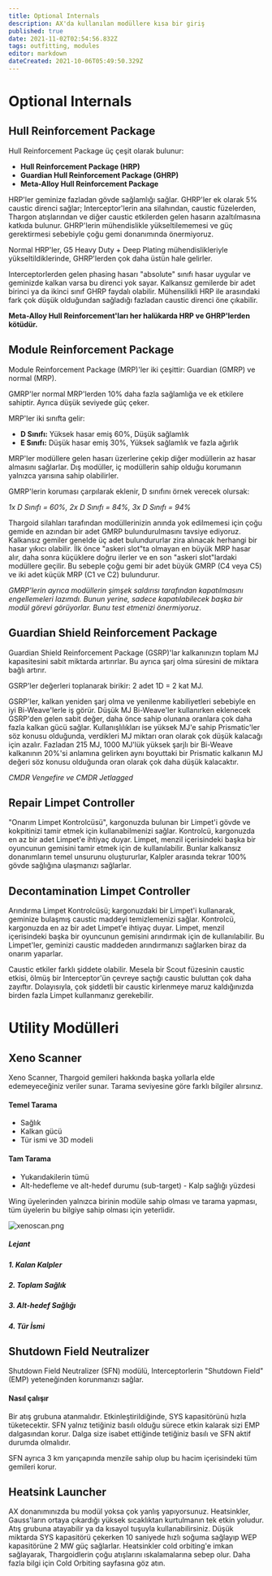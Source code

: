 ```yaml
---
title: Optional Internals
description: AX'da kullanılan modüllere kısa bir giriş
published: true
date: 2021-11-02T02:54:56.832Z
tags: outfitting, modules
editor: markdown
dateCreated: 2021-10-06T05:49:50.329Z
---
```


# Optional Internals

## Hull Reinforcement Package

Hull Reinforcement Package üç çeşit olarak bulunur:

- **Hull Reinforcement Package (HRP)**
- **Guardian Hull Reinforcement Package (GHRP)**
- **Meta-Alloy Hull Reinforcement Package**

HRP'ler geminize fazladan gövde sağlamlığı sağlar. GHRP'ler ek olarak 5% caustic direnci sağlar; Interceptor'lerin ana silahından, caustic füzelerden, Thargon atışlarından ve diğer caustic etkilerden gelen hasarın azaltılmasına katkıda bulunur. GHRP'lerin mühendislikle yükseltilememesi ve güç gerektirmesi sebebiyle çoğu gemi donanımında önermiyoruz.

Normal HRP'ler, G5 Heavy Duty + Deep Plating mühendislikleriyle yükseltildiklerinde, GHRP'lerden çok daha üstün hale gelirler.

Interceptorlerden gelen phasing hasarı "absolute" sınıfı hasar uygular ve geminizde kalkan varsa bu direnci yok sayar. Kalkansız gemilerde bir adet birinci ya da ikinci sınıf GHRP faydalı olabilir. Mühensilikli HRP ile arasındaki fark çok düşük olduğundan sağladığı fazladan caustic direnci öne çıkabilir.

**Meta-Alloy Hull Reinforcement'ları her halükarda HRP ve GHRP'lerden kötüdür.**

## Module Reinforcement Package

Module Reinforcement Package (MRP)'ler iki çeşittir: Guardian (GMRP) ve normal (MRP).

GMRP'ler normal MRP'lerden 10% daha fazla sağlamlığa ve ek etkilere sahiptir. Ayrıca düşük seviyede güç çeker.

MRP'ler iki sınıfta gelir:

- **D Sınıfı:** Yüksek hasar emiş 60%, Düşük sağlamlık
- **E Sınıfı:** Düşük hasar emiş 30%, Yüksek sağlamlık ve fazla ağırlık

MRP'ler modüllere gelen hasarı üzerlerine çekip diğer modüllerin az hasar almasını sağlarlar. Dış modüller, iç modüllerin sahip olduğu korumanın yalnızca yarısına sahip olabilirler.

GMRP'lerin koruması çarpılarak eklenir, D sınıfını örnek verecek olursak:

_1x D Sınıfı = 60%, 2x D Sınıfı = 84%, 3x D Sınıfı = 94%_

Thargoid silahları tarafından modüllerinizin anında yok edilmemesi için çoğu gemide en azından bir adet GMRP bulundurulmasını tavsiye ediyoruz. Kalkansız gemiler genelde üç adet bulundururlar zira alınacak herhangi bir hasar yıkıcı olabilir. İlk önce "askeri slot"ta olmayan en büyük MRP hasar alır, daha sonra küçüklere doğru ilerler ve en son "askeri slot"lardaki modüllere geçilir. Bu sebeple çoğu gemi bir adet büyük GMRP (C4 veya C5) ve iki adet küçük MRP (C1 ve C2) bulundurur.

_GMRP'lerin ayrıca modüllerin şimşek saldırısı tarafından kapatılmasını engellemeleri lazımdı. Bunun yerine, sadece kapatılabilecek başka bir modül görevi görüyorlar. Bunu test etmenizi önermiyoruz_.

## Guardian Shield Reinforcement Package

Guardian Shield Reinforcement Package (GSRP)'lar kalkanınızın toplam MJ kapasitesini sabit miktarda artırırlar. Bu ayrıca şarj olma süresini de miktara bağlı artırır.

GSRP'ler değerleri toplanarak birikir: 2 adet 1D = 2 kat MJ.

GSRP'ler, kalkan yeniden şarj olma ve yenilenme kabiliyetleri sebebiyle en iyi Bi-Weave'lerle iş görür. Düşük MJ Bi-Weave'ler kullanırken eklenecek GSRP'den gelen sabit değer, daha önce sahip olunana oranlara çok daha fazla kalkan gücü sağlar. Kullanışlılıkları ise yüksek MJ'e sahip Prismatic'ler söz konusu olduğunda, verdikleri MJ miktarı oran olarak çok düşük kalacağı için azalır. Fazladan 215 MJ, 1000 MJ'lük yüksek şarjlı bir Bi-Weave kalkanının 20%'si anlamına gelirken aynı boyuttaki bir Prismatic kalkanın MJ değeri söz konusu olduğunda oran olarak çok daha düşük kalacaktır.

_CMDR Vengefire ve CMDR Jetlagged_

## Repair Limpet Controller

"Onarım Limpet Kontrolcüsü", kargonuzda bulunan bir Limpet'i gövde ve kokpitinizi tamir etmek için kullanabilmenizi sağlar. Kontrolcü, kargonuzda en az bir adet Limpet'e ihtiyaç duyar. Limpet, menzil içerisindeki başka bir oyuncunun gemisini tamir etmek için de kullanılabilir. Bunlar kalkansız donanımların temel unsurunu oluştururlar, Kalpler arasında tekrar 100% gövde sağlığına ulaşmanızı sağlarlar.

## Decontamination Limpet Controller

Arındırma Limpet Kontrolcüsü; kargonuzdaki bir Limpet'i kullanarak, geminize bulaşmış caustic maddeyi temizlemenizi sağlar. Kontrolcü, kargonuzda en az bir adet Limpet'e ihtiyaç duyar. Limpet, menzil içerisindeki başka bir oyuncunun gemisini arındırmak için de kullanılabilir. Bu Limpet'ler, geminizi caustic maddeden arındırmanızı sağlarken biraz da onarım yaparlar.

Caustic etkiler farklı şiddete olabilir. Mesela bir Scout füzesinin caustic etkisi, ölmüş bir Interceptor'ün çevreye saçtığı caustic buluttan çok daha zayıftır. Dolayısıyla, çok şiddetli bir caustic kirlenmeye maruz kaldığınızda birden fazla Limpet kullanmanız gerekebilir.

# Utility Modülleri

## Xeno Scanner

Xeno Scanner, Thargoid gemileri hakkında başka yollarla elde edemeyeceğiniz veriler sunar. Tarama seviyesine göre farklı bilgiler alırsınız.

#### Temel Tarama

- Sağlık
- Kalkan gücü
- Tür ismi ve 3D modeli

#### Tam Tarama

- Yukarıdakilerin tümü
- Alt-hedefleme ve alt-hedef durumu (sub-target) - Kalp sağlığı yüzdesi

Wing üyelerinden yalnızca birinin modüle sahip olması ve tarama yapması, tüm üyelerin bu bilgiye sahip olması için yeterlidir.

![xenoscan.png](/img/xenoscan.png)

##### Lejant

##### 1. Kalan Kalpler

##### 2. Toplam Sağlık

##### 3. Alt-hedef Sağlığı

##### 4. Tür İsmi

## Shutdown Field Neutralizer

Shutdown Field Neutralizer (SFN) modülü, Interceptorlerin "Shutdown Field" (EMP) yeteneğinden korunmanızı sağlar.

#### Nasıl çalışır

Bir atış grubuna atanmalıdır. Etkinleştirildiğinde, SYS kapasitörünü hızla tüketecektir. SFN yalnız tetiğiniz basılı olduğu sürece etkin kalarak sizi EMP dalgasından korur. Dalga size isabet ettiğinde tetiğiniz basılı ve SFN aktif durumda olmalıdır.

SFN ayrıca 3 km yarıçapında menzile sahip olup bu hacim içerisindeki tüm gemileri korur.

## Heatsink Launcher

AX donanımınızda bu modül yoksa çok yanlış yapıyorsunuz. Heatsinkler, Gauss'ların ortaya çıkardığı yüksek sıcaklıktan kurtulmanın tek etkin yoludur. Atış grubuna atayabilir ya da kısayol tuşuyla kullanabilirsiniz. Düşük miktarda SYS kapasitörü çekerken 10 saniyede hızlı soğuma sağlayıp WEP kapasitörüne 2 MW güç sağlarlar. Heatsinkler cold orbiting'e imkan sağlayarak, Thargoidlerin çoğu atışlarını ıskalamalarına sebep olur. Daha fazla bilgi için Cold Orbiting sayfasına göz atın.
